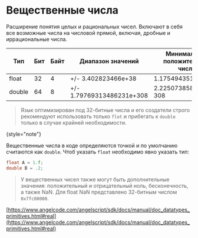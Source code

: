 # Вещественные числа

Расширение понятия целых и рациональных чисел. Включают в себя все возможные числа на числовой прямой, включая, дробные
и иррациональные числа.

| Тип    | Бит | Байт | Диапазон значений         | Минимальное положительное число | Максимальное количество знаков |
|--------|-----|------|---------------------------|---------------------------------|--------------------------------|
| float  | 32  | 4    | +/- 3.402823466e+38       | 1.175494351e-38                 | 6                              |
| double | 64  | 8    | +/- 1.79769313486231e+308 | 2.22507385850720e-308           | 15                             |

> Язык оптимизирован под 32-битные числа и его создатели строго рекомендуют использовать только `flot` и прибегать
> к `double` только в случае крайней необходимости.
>
{style="note"}

Вещественные числа в коде определяются точкой и по умолчанию считаются как `double`. Чтоб указать `float` необходимо
явно указать тип:

```C++
float A = 1.f;
double B = .2;
```

> У вещественных чисел также могут быть дополнительные значения: положительный и отрицательный ноль, бесконечность, а
> также <tooltip term="NaN">NaN</tooltip>. Для float <tooltip term="NaN">NaN</tooltip> представлено 32-битным
> числом `0x7fc00000`.

[https://www.angelcode.com/angelscript/sdk/docs/manual/doc_datatypes_primitives.html#real](https://www.angelcode.com/angelscript/sdk/docs/manual/doc_datatypes_primitives.html#real)